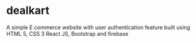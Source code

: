 # dealkart
A simple E commerce website with user authentication feature built using HTML 5, CSS 3 React JS, Bootstrap and firebase

